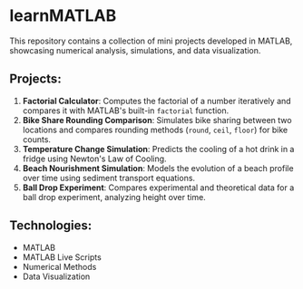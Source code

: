 # learnMATLAB

This repository contains a collection of mini projects developed in MATLAB, showcasing numerical analysis, simulations, and data visualization.

## Projects:

1. **Factorial Calculator**: Computes the factorial of a number iteratively and compares it with MATLAB's built-in `factorial` function.
2. **Bike Share Rounding Comparison**: Simulates bike sharing between two locations and compares rounding methods (`round`, `ceil`, `floor`) for bike counts.
3. **Temperature Change Simulation**: Predicts the cooling of a hot drink in a fridge using Newton's Law of Cooling.
4. **Beach Nourishment Simulation**: Models the evolution of a beach profile over time using sediment transport equations.
5. **Ball Drop Experiment**: Compares experimental and theoretical data for a ball drop experiment, analyzing height over time.

## Technologies:

- MATLAB
- MATLAB Live Scripts
- Numerical Methods
- Data Visualization
